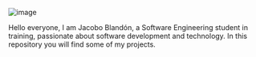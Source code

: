 ![image](https://i.imgur.com/9Yrnii0.png)

Hello everyone, I am Jacobo Blandón, a Software Engineering student in training, passionate about software development and technology. In this repository you will find some of my projects.
